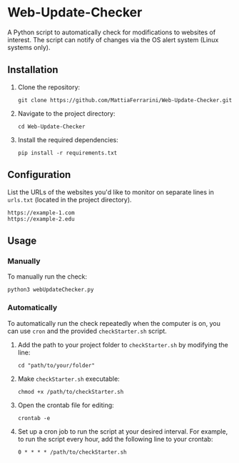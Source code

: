 # Web-Update-Checker

A Python script to automatically check for modifications to websites of interest. The script can notify of changes via the OS alert system (Linux systems only).

## Installation

1. Clone the repository:
    ```
    git clone https://github.com/MattiaFerrarini/Web-Update-Checker.git
    ```

2. Navigate to the project directory:
    ```
    cd Web-Update-Checker
    ```

3. Install the required dependencies:
    ```
    pip install -r requirements.txt
    ```

## Configuration

List the URLs of the websites you'd like to monitor on separate lines in `urls.txt` (located in the project directory).
```
https://example-1.com
https://example-2.edu
```

## Usage

### Manually
To manually run the check:
```
python3 webUpdateChecker.py
```

### Automatically
To automatically run the check repeatedly when the computer is on, you can use `cron` and the provided `checkStarter.sh` script.

1. Add the path to your project folder to `checkStarter.sh` by modifying the line:
    ```
    cd "path/to/your/folder"
    ```

2. Make `checkStarter.sh` executable:
    ```
    chmod +x /path/to/checkStarter.sh
    ```
3. Open the crontab file for editing:
    ```
    crontab -e
    ```
4. Set up a cron job to run the script at your desired interval. For example, to run the script every hour, add the following line to your crontab:
    ```
    0 * * * * /path/to/checkStarter.sh
    ```